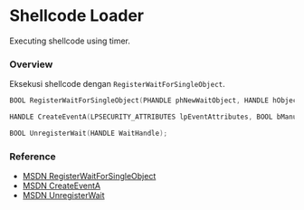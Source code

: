 # Shellcode Loader

Executing shellcode using timer.

### Overview

Eksekusi shellcode dengan `RegisterWaitForSingleObject`.

```c++
BOOL RegisterWaitForSingleObject(PHANDLE phNewWaitObject, HANDLE hObject, WAITORTIMERCALLBACK Callback, PVOID Context, ULONG dwMilliseconds, ULONG dwFlags);

HANDLE CreateEventA(LPSECURITY_ATTRIBUTES lpEventAttributes, BOOL bManualReset, BOOL bInitialState, LPCSTR lpName);

BOOL UnregisterWait(HANDLE WaitHandle);
```

### Reference 

- [MSDN RegisterWaitForSingleObject](https://learn.microsoft.com/en-us/windows/win32/api/winbase/nf-winbase-registerwaitforsingleobject)
- [MSDN CreateEventA](https://docs.microsoft.com/en-us/windows/win32/api/synchapi/nf-synchapi-createeventa)
- [MSDN UnregisterWait](https://learn.microsoft.com/en-us/windows/win32/api/winbase/nf-winbase-unregisterwait)